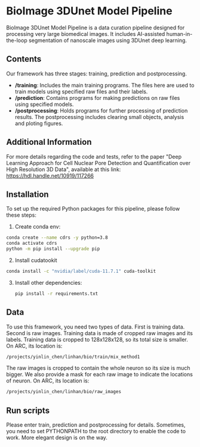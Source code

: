 # BioImage 3DUnet Model Pipeline

BioImage 3DUnet Model Pipeline is a data curation pipeline designed for processing very large biomedical images. It includes AI-assisted human-in-the-loop segmentation of nanoscale images using 3DUnet deep learning.

## Contents
Our framework has three stages: training, prediction and postprocessing.

- **/training**: Includes the main training programs. The files here are used to train models using specified raw files and their labels.
- **/prediction**: Contains programs for making predictions on raw files using specified models. 
- **/postprocessing**: Holds programs for further processing of prediction results. The postprocessing includes clearing small objects, analysis and ploting figures.

## Additional Information
For more details regarding the code and tests, refer to the paper "Deep Learning Approach for Cell Nuclear Pore Detection and Quantification over High Resolution 3D Data", available at this link: https://hdl.handle.net/10919/117266

## Installation

To set up the required Python packages for this pipeline, please follow these steps:

1. Create conda env:
```bash
conda create --name cdrs -y python=3.8
conda activate cdrs
python -m pip install --upgrade pip
```

2. Install cudatookit 
```bash
conda install -c "nvidia/label/cuda-11.7.1" cuda-toolkit
```

3. Install other dependencies:

   ```bash
   pip install -r requirements.txt
   ```
## Data

To use this framework, you need two types of data. First is training data. Second is raw images. Training data is made of cropped raw images and its labels. Training data is cropped to 128x128x128, so its total size is smaller. On ARC, its location is:

```bash
/projects/yinlin_chen/linhan/bio/train/mix_method1
```

 The raw images is cropped to contain the whole neuron so its size is much bigger. We also provide a mask for each raw image to indicate the locations of neuron. On ARC, its location is:

 ```bash
 /projects/yinlin_chen/linhan/bio/raw_images
 ```

## Run scripts

Please enter train, prediction and postprocessing for details. Sometimes, you need to set PYTHONPATH to the root directory to enable the code to work. More elegant design is on the way.
